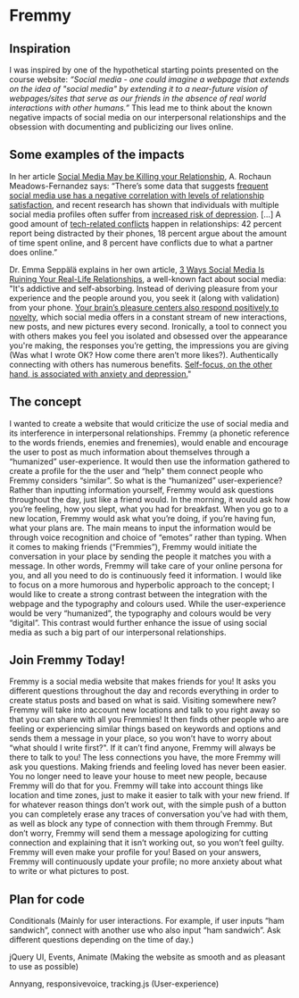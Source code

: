 # Fremmy

## Inspiration

I was inspired by one of the hypothetical starting points presented on the course website: *“Social media - one could imagine a webpage that extends on the idea of "social media" by extending it to a near-future vision of webpages/sites that serve as our friends in the absence of real world interactions with other humans.”* This lead me to think about the known negative impacts of social media on our interpersonal relationships and the obsession with documenting and publicizing our lives online.

## Some examples of the impacts

In her article [Social Media May be Killing your Relationship](https://www.nytimes.com/2017/08/29/smarter-living/navigating-social-media-relationships.html), A. Rochaun Meadows-Fernandez says: “There’s some data that suggests [frequent social media use has a negative correlation with levels of relationship satisfaction](http://www.sciencedirect.com/science/article/pii/S0747563214001563), and recent research has shown that individuals with multiple social media profiles often suffer from [increased risk of depression](http://www.braininstitute.pitt.edu/using-lots-social-media-sites-raises-depression-risk). […] A good amount of [tech-related conflicts](http://www.pewinternet.org/2014/02/11/couples-the-internet-and-social-media/) happen in relationships: 42 percent report being distracted by their phones, 18 percent argue about the amount of time spent online, and 8 percent have conflicts due to what a partner does online.”

Dr. Emma Seppälä explains in her own article, [3 Ways Social Media Is Ruining Your Real-Life Relationships](https://www.mindbodygreen.com/0-24023/3-ways-social-media-is-ruining-your-reallife-relationships.html), a well-known fact about social media: "It's addictive and self-absorbing. Instead of deriving pleasure from your experience and the people around you, you seek it (along with validation) from your phone. [Your brain’s pleasure centers also respond positively to novelty](http://lifehacker.com/novelty-and-the-brain-why-new-things-make-us-feel-so-g-508983802), which social media offers in a constant stream of new interactions, new posts, and new pictures every second. Ironically, a tool to connect you with others makes you feel you isolated and obsessed over the appearance you're making, the responses you’re getting, the impressions you are giving (Was what I wrote OK? How come there aren’t more likes?). Authentically connecting with others has numerous benefits. [Self-focus, on the other hand, is associated with anxiety and depression.](http://www.psychologicalscience.org/index.php/publications/observer/2013/may-june-13/the-compassionate-mind.html)"

## The concept

I wanted to create a website that would criticize the use of social media and its interference in interpersonal relationships. Fremmy (a phonetic reference to the words friends, enemies and frenemies), would enable and encourage the user to post as much information about themselves through a “humanized” user-experience. It would then use the information gathered to create a profile for the the user and “help" them connect people who Fremmy considers “similar”. So what is the “humanized” user-experience? Rather than inputting information yourself, Fremmy would ask questions throughout the day, just like a friend would. In the morning, it would ask how you’re feeling, how you slept, what you had for breakfast. When you go to a new location, Fremmy would ask what you’re doing, if you’re having fun, what your plans are. The main means to input the information would be through voice recognition and choice of “emotes” rather than typing. When it comes to making friends (“Fremmies”), Fremmy would initiate the conversation in your place by sending the people it matches you with a message. In other words, Fremmy will take care of your online persona for you, and all you need to do is continuously feed it information. I would like to focus on a more humorous and hyperbolic approach to the concept; I would like to create a strong contrast between the integration with the webpage and the typography and colours used. While the user-experience would be very “humanized”, the typography and colours would be very “digital”. This contrast would further enhance the issue of using social media as such a big part of our interpersonal relationships.

## Join Fremmy Today!

Fremmy is a social media website that makes friends for you! It asks you different questions throughout the day and records everything in order to create status posts and based on what is said. Visiting somewhere new? Fremmy will take into account new locations and talk to you right away so that you can share with all you Fremmies! It then finds other people who are feeling or experiencing similar things based on keywords and options and sends them a message in your place, so you won’t have to worry about “what should I write first?". If it can’t find anyone, Fremmy will always be there to talk to you! The less connections you have, the more Fremmy will ask you questions. Making friends and feeling loved has never been easier. You no longer need to leave your house to meet new people, because Fremmy will do that for you. Fremmy will take into account things like location and time zones, just to make it easier to talk with your new friend. If for whatever reason things don’t work out, with the simple push of a button you can completely erase any traces of conversation you’ve had with them, as well as block any type of connection with them through Fremmy. But don’t worry, Fremmy will send them a message apologizing for cutting connection and explaining that it isn’t working out, so you won’t feel guilty. Fremmy will even make your profile for you! Based on your answers, Fremmy will continuously update your profile; no more anxiety about what to write or what pictures to post.

## Plan for code

Conditionals (Mainly for user interactions. For example, if user inputs “ham sandwich”, connect with another use who also input “ham sandwich”. Ask different questions depending on the time of day.)

jQuery UI, Events, Animate (Making the website as smooth and as pleasant to use as possible)

Annyang, responsivevoice, tracking.js (User-experience)
